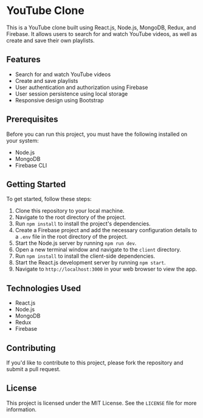 

# YouTube Clone

This is a YouTube clone built using React.js, Node.js, MongoDB, Redux, and Firebase. It allows users to search for and watch YouTube videos, as well as create and save their own playlists.

## Features

- Search for and watch YouTube videos
- Create and save playlists
- User authentication and authorization using Firebase
- User session persistence using local storage
- Responsive design using Bootstrap

## Prerequisites

Before you can run this project, you must have the following installed on your system:

- Node.js
- MongoDB
- Firebase CLI

## Getting Started

To get started, follow these steps:

1. Clone this repository to your local machine.
2. Navigate to the root directory of the project.
3. Run `npm install` to install the project's dependencies.
4. Create a Firebase project and add the necessary configuration details to a `.env` file in the root directory of the project.
5. Start the Node.js server by running `npm run dev`.
6. Open a new terminal window and navigate to the `client` directory.
7. Run `npm install` to install the client-side dependencies.
8. Start the React.js development server by running `npm start`.
9. Navigate to `http://localhost:3000` in your web browser to view the app.

## Technologies Used

- React.js
- Node.js
- MongoDB
- Redux
- Firebase

## Contributing

If you'd like to contribute to this project, please fork the repository and submit a pull request.

## License

This project is licensed under the MIT License. See the `LICENSE` file for more information.

